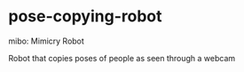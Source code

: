 # pose-copying-robot

mibo: Mimicry Robot

Robot that copies poses of people as seen through a webcam
